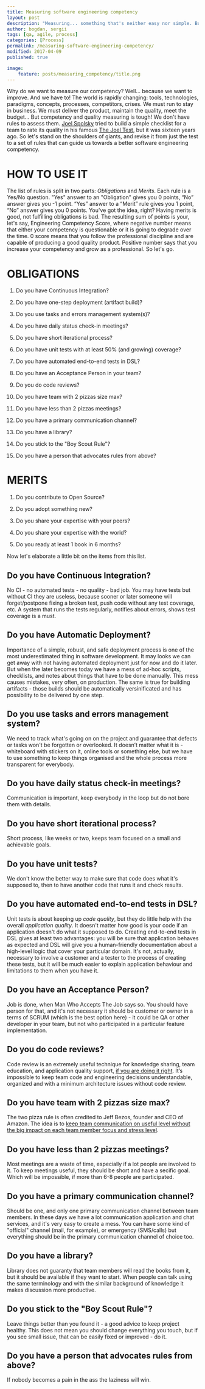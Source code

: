 ```yaml
---
title: Measuring software engineering competency
layout: post
description: "Measuring... something that's neither easy nor simple. But let's try!"
author: bogdan, sergii
tags: [qa, agile, process]
categories: [Process]
permalink: /measuring-software-engineering-competency/
modified: 2017-04-09
published: true

image:
    feature: posts/measuring_competency/title.png
---
```



Why do we want to measure our competency? Well... because we want to improve. And we have to! The world is rapidly changing: tools, technologies, paradigms, concepts, processes, competitors, crises. We must run to stay in business. We must deliver the product, maintain the quality, meet the budget...
But competency and quality measuring is tough! We don't have rules to assess them. [Joel Spolsky](http://www.joelonsoftware.com/) tried to build a simple checklist for a team to rate its quality in his famous [The Joel Test](http://www.joelonsoftware.com/articles/fog0000000043.html), but it was sixteen years ago. So let's stand on the shoulders of giants, and revise it from just the test to a set of rules that can guide us towards a better software engineering competency.  
 
<!-- more -->

# HOW TO USE IT


The list of rules is split in two parts: *Obligations* and *Merits*. Each rule is a Yes/No question. "Yes" answer to an "Obligation" gives you 0 points, “No” answer gives you -1 point. “Yes” answer to a “Merit” rule gives you 1 point, “No” answer gives you 0 points. You've got the idea, right? Having merits is good, not fulfilling obligations is bad.
The resulting sum of points is your, let's say, Engineering Competency Score, where negative number means that either your competency is questionable or it is going to degrade over the time. 0 score means that you follow the professional discipline and are capable of producing a good quality product. Positive number says that you increase your competency and grow as a professional.
So let's go.

# OBLIGATIONS

1. Do you have Continuous Integration?

2. Do you have one-step deployment (artifact build)?

3. Do you use tasks and errors management system(s)?

4. Do you have daily status check-in meetings?

5. Do you have short iterational process?

6. Do you have unit tests with at least 50% (and growing) coverage?

7. Do you have automated end-to-end tests in DSL?

8. Do you have an Acceptance Person in your team?

9. Do you do code reviews?

10. Do you have team with 2 pizzas size max?

11. Do you have less than 2 pizzas meetings?

12. Do you have a primary communication channel?

13. Do you have a library?

14. Do you stick to the "Boy Scout Rule"?

15. Do you have a person that advocates rules from above?

# MERITS

1. Do you contribute to Open Source?

2. Do you adopt something new?

3. Do you share your expertise with your peers?

4. Do you share your expertise with the world?

5. Do you ready at least 1 book in 6 months?

Now let's elaborate a little bit on the items from this list.

## Do you have Continuous Integration?

No CI - no automated tests - no quality - bad job. You may have tests but without CI they are useless, because sooner or later someone will forget/postpone fixing a broken test, push code without any test coverage, etc. A system that runs the tests regularly, notifies about errors, shows test coverage is a must.

## Do you have Automatic Deployment?

Importance of a simple, robust, and safe deployment process is one of the most underestimated thing in software development. It may looks we can get away with not having automated deployment just for now and do it later. But when the later becomes today we have a mess of ad-hoc scripts, checklists, and notes about things that have to be done manually. This mess causes mistakes, very often, on production. The same is true for building artifacts - those builds should be automatically versinificated and has possibility to be delivered by one step. 

## Do you use tasks and errors management system?

We need to track what's going on on the project and guarantee that defects or tasks won't be forgotten or overlooked. It doesn’t matter what it is - whiteboard with stickers on it, online tools or something else, but we have to use something to keep things organised and the whole process more transparent for everybody. 

## Do you have daily status check-in meetings?

Communication is important, keep everybody in the loop but do not bore them with details. 

## Do you have short iterational process?

Short process, like weeks or two, keeps team focused on a small and achievable goals.

## Do you have unit tests?

We don't know the better way to make sure that code does what it's supposed to, then to have another code that runs it and check results.

## Do you have automated end-to-end tests in DSL?

Unit tests is about keeping up *code quality*, but they do little help with the overall *application quality*. It doesn't matter how good is your code if an application doesn't do what it supposed to do. Creating end-to-end tests in DSL gives at least two advantages: you will be sure that application behaves as expected and DSL will give you a human-friendly documentation about a high-level logic that cover your particular domain. It's not, actually, necessary to involve a customer and a tester to the process of creating these tests, but it will be much easier to explain application behaviour and limitations to them when you have it.

## Do you have an Acceptance Person?

Job is done, when Man Who Accepts The Job says so. You should have person for that, and it's not necessary it should be customer or owner in a terms of SCRUM (which is the best option here) - it could be QA or other developer in your team, but not who participated in a particular feature implementation.

## Do you do code reviews?

Code review is an extremely useful technique for knowledge sharing, team education, and application quality support, [if you are doing it right](http://www.savvyclutch.com/process/Make-Code-Review-Useful-Again/). It’s impossible to keep team code and engineering decisions understandable, organized and with a minimum architecture issues without code review.

## Do you have team with 2 pizzas size max?

The two pizza rule is often credited to Jeff Bezos, founder and CEO of Amazon. The idea is to [keep team communication on useful level without the big impact on each team member focus and stress level](http://blog.idonethis.com/two-pizza-team/). 

## Do you have less than 2 pizzas meetings?

Most meetings are a waste of time, especially if a lot people are involved to it. To keep meetings useful, they should be short and have a secific goal. Which will be impossible, if more than 6-8 people are participated. 

## Do you have a primary communication channel?

Should be one, and only one primary communication channel between team members. In these days we have a lot communication application and chat services, and it's very easy to create a mess. You can have some kind of "official" channel (mail, for example), or emergency (SMS/calls) but everything should be in the primary communication channel of choice too. 

## Do you have a library?

Library does not guaranty that team members will read the books from it, but it should be available if they want to start. When people can talk using the same terminology and with the similar background of knowledge it makes discussion more productive.  

## Do you stick to the "Boy Scout Rule"?

Leave things better than you found it - a good advice to keep project healthy. This does not mean you should change everything you touch, but if you see small issue, that can be easily fixed or improved -  do it.

## Do you have a person that advocates rules from above?

If nobody becomes a pain in the ass the laziness will win.
